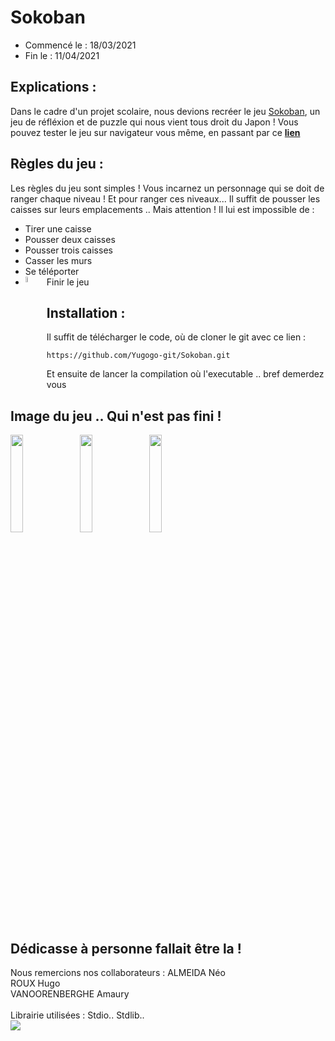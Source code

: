 # Sokoban
- Commencé le : 18/03/2021
- Fin le : 11/04/2021

## Explications :  
Dans le cadre d'un projet scolaire, nous devions recréer le jeu [Sokoban](https://fr.wikipedia.org/wiki/Sokoban), un jeu de réfléxion et de puzzle qui nous vient tous droit du Japon !
Vous pouvez tester le jeu sur navigateur vous même, en passant par ce **[lien](https://sokoban.info/)**

## Règles du jeu :
Les règles du jeu sont simples !
Vous incarnez un personnage qui se doit de ranger chaque niveau !
Et pour ranger ces niveaux... Il suffit de pousser les caisses sur leurs emplacements ..
Mais attention !
Il lui est impossible de :
- Tirer une caisse
- Pousser deux caisses
- Pousser trois caisses
- Casser les murs 
- Se téléporter
- Finir le jeu <img align="center" style="float: left; margin: 0 10px 0 0;" src="https://i.imgur.com/KAqRB7y.png" height=5% width=5%/>

## Installation :
Il suffit de télécharger le code, où de cloner le git avec ce lien :
```
https://github.com/Yugogo-git/Sokoban.git
```
Et ensuite de lancer la compilation où l'executable .. bref demerdez vous

## Image du jeu .. Qui n'est pas fini !

<img align="center" style="float: left; margin: 0 10px 0 0;" src="https://i.imgur.com/HSXXKde.png" height=20% width=20%/>
<img align="center" style="float: center; margin: 0 10px 0 0;" src="https://i.imgur.com/HSXXKde.png" height=20% width=20%/>
<img align="center" style="float: left; margin: 0 10px 0 0;" src="https://i.imgur.com/HSXXKde.png" height=20% width=20%/>

## Dédicasse à personne fallait être la !
Nous remercions nos collaborateurs :
ALMEIDA Néo </br>
ROUX Hugo</br>
VANOORENBERGHE Amaury</br>
<br>
Librairie utilisées :
Stdio..
Stdlib..
<br>
[<img align="left" style="float: center; margin: 0 10px 0 0;" src="https://upload.wikimedia.org/wikipedia/en/thumb/1/15/University_of_Lille_%28logo%29.svg/220px-University_of_Lille_%28logo%29.svg.png"/>](https://www.univ-lille.fr/)

<br>
<br>
<br>